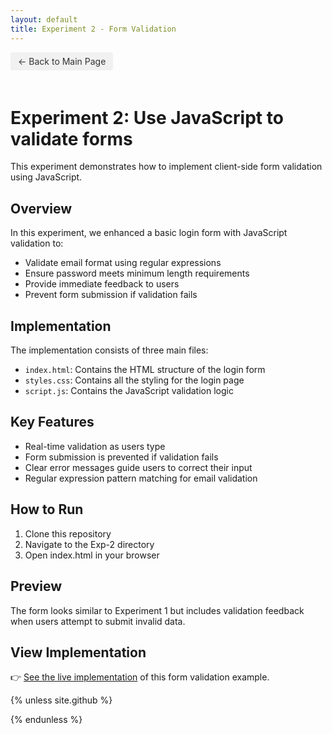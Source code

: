 ```yaml
---
layout: default
title: Experiment 2 - Form Validation
---
```


<a href="../README.html" class="back-btn" target="_blank">← Back to Main Page</a>

# Experiment 2: Use JavaScript to validate forms

This experiment demonstrates how to implement client-side form validation using JavaScript.

## Overview

In this experiment, we enhanced a basic login form with JavaScript validation to:
- Validate email format using regular expressions
- Ensure password meets minimum length requirements
- Provide immediate feedback to users
- Prevent form submission if validation fails

## Implementation

The implementation consists of three main files:
- `index.html`: Contains the HTML structure of the login form
- `styles.css`: Contains all the styling for the login page
- `script.js`: Contains the JavaScript validation logic

## Key Features

- Real-time validation as users type
- Form submission is prevented if validation fails
- Clear error messages guide users to correct their input
- Regular expression pattern matching for email validation

## How to Run

1. Clone this repository
2. Navigate to the Exp-2 directory
3. Open index.html in your browser

## Preview

The form looks similar to Experiment 1 but includes validation feedback when users attempt to submit invalid data.

## View Implementation

👉 [See the live implementation](index.html) of this form validation example.

{% unless site.github %}
<style>
.back-btn {
  display: inline-block;
  background-color: #f1f1f1;
  color: #333;
  padding: 6px 12px;
  text-decoration: none;
  border-radius: 4px;
  margin-bottom: 20px;
  font-size: 14px;
}

.back-btn:hover {
  background-color: #ddd;
}
</style>
{% endunless %}
